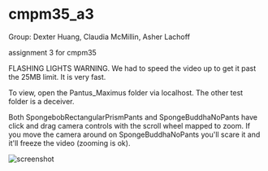 # cmpm35_a3
Group: Dexter Huang, Claudia McMillin, Asher Lachoff

assignment 3 for cmpm35

FLASHING LIGHTS WARNING. We had to speed the video up to get it past the 25MB limit. It is very fast. 

To view, open the Pantus_Maximus folder via localhost. The other test folder is a deceiver. 

Both SpongebobRectangularPrismPants and SpongeBuddhaNoPants have click and drag camera controls with the scroll wheel mapped to zoom. If you move the camera around on SpongeBuddhaNoPants you'll scare it and it'll freeze the video (zooming is ok). 

![screenshot](https://user-images.githubusercontent.com/74680764/102150195-dea48200-3e24-11eb-9fa5-054f623c81bc.png)
